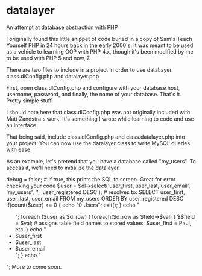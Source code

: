 # datalayer
An attempt at database abstraction with PHP

I originally found this little snippet of code buried in a copy of Sam's Teach Yourself PHP in 24 hours back in the early 2000's.
It was meant to be used as a vehicle to learning OOP with PHP 4.x, though it's been modified by me to be used with PHP 5 and now, 7.

There are two files to include in a project in order to use dataLayer. class.dlConfig.php and datalayer.php

First, open class.dlConfig.php and configure with your database host, username, password, and finally, the name of your database.
That's it. Pretty simple stuff.

I should note here that class.dlConfig.php was not originally included with Matt Zandstra's work. It's something I wrote while learning
to code and use an interface.

That being said, include class.dlConfig.php and class.datalayer.php into your project. You can now use the datalayer class to write 
MySQL queries with ease.

As an example, let's pretend that you have a database called "my_users". To access it, we'll need to initialize the datalayer.

<?php
$dl = new DataLayer();
$dl->debug = false; # If true, this prints the SQL to screen. Great for error checking your code

$user = $dl->select('user_first, user_last, user_email', 'my_users', '', 'user_registered DESC');
# resolves to: SELECT user_first, user_last, user_email FROM my_users ORDER BY user_registered DESC

if(count($user) <= 0 {
echo "0 Users";
exit();
}
echo "<ul>";
foreach ($user as $d_row) {
    foreach($d_row as $field=>$val) {
        $$field = $val; # assigns table field names to stored values. $user_first = Paul, etc.
    }
    echo "<li>$user_first</li>
    <li>$user_last</li>
    <li>$user_email</li>";
}
echo "</ul>";

More to come soon.
    
